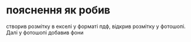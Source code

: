 # пояснення як робив
створив розмітку в екселі у форматі пдф, відкрив розмітку у фотошопі.
Далі у фотошопі добавив фони
